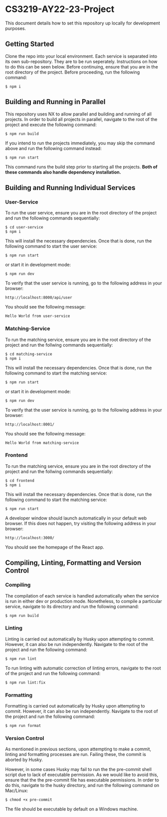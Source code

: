 # CS3219-AY22-23-Project

This document details how to set this repository up locally for development purposes.

## Getting Started

Clone the repo into your local environment. Each service is separated into its own sub-repository.
They are to be run seperately. Instructions on how to do this can be seen below. Before continuing,
ensure that you are in the root directory of the project. Before proceeding, run the following command:

```
$ npm i
```

## Building and Running in Parallel

This repository uses NX to allow parallel and building and running of all projects. In order to build all projects in parallel, navigate to the root of the project and execute the following command:

```
$ npm run build
```

If you intend to run the projects immediately, you may skip the command above and run the following command instead:

```
$ npm run start
```

This command runs the build step prior to starting all the projects. **Both of these commands also handle dependency installation.**

## Building and Running Individual Services

### User-Service

To run the user service, ensure you are in the root directory of the project and run the following commands sequentially:

```
$ cd user-service
$ npm i
```

This will install the necessary dependencies. Once that is done,
run the following command to start the user service:

```
$ npm run start
```

or start it in development mode:

```
$ npm run dev
```

To verify that the user service is running, go to the following address in your browser:

```
http://localhost:8000/api/user
```

You should see the following message:

```
Hello World from user-service
```

### Matching-Service

To run the matching service, ensure you are in the root directory of the project and run the follwing commands sequentially:

```
$ cd matching-service
$ npm i
```

This will install the necessary dependencies. Once that is done,
run the following command to start the matching service:

```
$ npm run start
```

or start it in development mode:

```
$ npm run dev
```

To verify that the user service is running, go to the following address in your browser:

```
http://localhost:8001/
```

You should see the following message:

```
Hello World from matching-service
```

### Frontend

To run the matching service, ensure you are in the root directory of the project and run the follwing commands sequentially:

```
$ cd frontend
$ npm i
```

This will install the necessary dependencies. Once that is done,
run the following command to start the matching service:

```
$ npm run start
```

A developer window should launch automatically in your default web browser. If this does not happen, try visiting the following address in your browser:

```
http://localhost:3000/
```

You should see the homepage of the React app.

## Compiling, Linting, Formatting and Version Control

### Compiling

The compilation of each service is handled automatically when the service is run in either dev or production mode. Nonetheless, to compile a particular service, navigate to its directory and run the following command:

```
$ npm run build
```

### Linting

Linting is carried out automatically by Husky upon attempting to commit. However, it can also be run independently. Navigate to the root of the project and run the following command:

```
$ npm run lint
```

To run linting with automatic correction of linting errors, navigate to the root of the project and run the following command:

```
$ npm run lint:fix
```

### Formatting

Formatting is carried out automatically by Husky upon attempting to commit. However, it can also be run independently. Navigate to the root of the project and run the following command:

```
$ npm run format
```

### Version Control

As mentioned in previous sections, upon attempting to make a commit, linting and formatting processes are run. Failing these, the commit is aborted by Husky.

However, in some cases Husky may fail to run the the pre-commit shell script due to lack of executable permission. As we would like to avoid this, ensure that the the pre-commit file has executable permissions. In order to do this, navigate to the husky directory, and run the following command on Mac/Linux:

```
$ chmod +x pre-commit
```

The file should be executable by default on a Windows machine.
